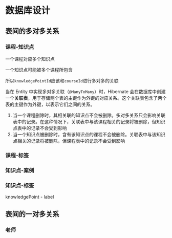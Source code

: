 # 数据库设计

## 表间的多对多关系

### 课程-知识点

一个课程对应多个知识点

一个知识点可能被多个课程所包含

所以`knowledgePointId`应该和`courseId`进行多对多的关联

当在 Entity 中实现多对多关联（`@ManyToMany`）时，Hibernate 会在数据库中创建一个**关联表**，用于存储两个表的主键作为外键的对应关系。这个关联表包含了两个表的主键作为外键，以表示它们之间的关系。

1. 当一个课程删除时，其相关联的知识点不会被删除。多对多关系只会影响关联表中的记录。在这种情况下，关联表中与该课程相关的记录将被删除，但知识点表中的记录不会受到影响
2. 当一个知识点被删除时，含有该知识点的课程不会被删除。关联表中与该知识点相关的记录将被删除，但课程表中的记录不会受到影响

### 课程-标签



### 知识点-案例



### 知识点-标签

knowledgePoint - label

## 表间的一对多关系

### 老师